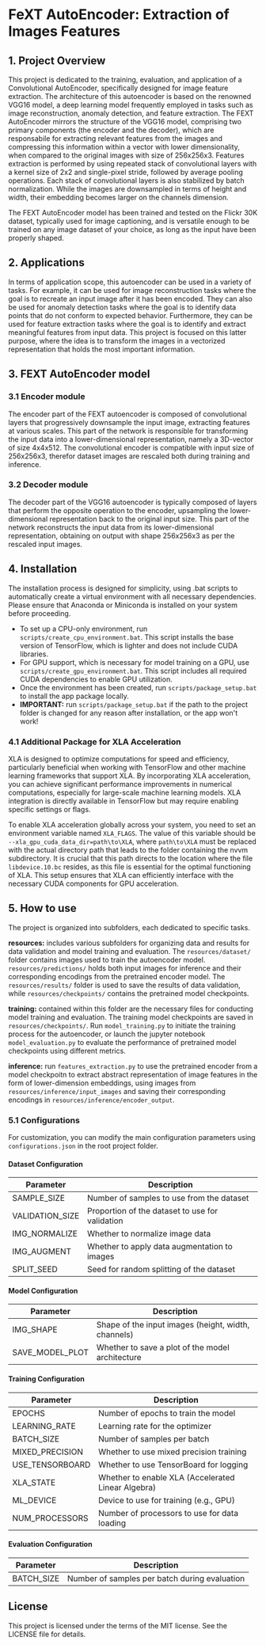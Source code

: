 # FeXT AutoEncoder: Extraction of Images Features

## 1. Project Overview
This project is dedicated to the training, evaluation, and application of a Convolutional AutoEncoder, specifically designed for image feature extraction. The architecture of this autoencoder is based on the renowned VGG16 model, a deep learning model frequently employed in tasks such as image reconstruction, anomaly detection, and feature extraction. The FEXT AutoEncoder mirrors the structure of the VGG16 model, comprising two primary components (the encoder and the decoder), which are responsabile for extracting relevant features from the images and compressing this information within a vector with lower dimensionality, when compared to the original images with size of 256x256x3. Features extraction is performed by using repeated stack of convolutional layers with a kernel size of 2x2 and single-pixel stride, followed by average pooling operations. Each stack of convolutional layers is also stabilized by batch normalization. While the images are downsampled in terms of height and width, their embedding becomes larger on the channels dimension. 

The FEXT AutoEncoder model has been trained and tested on the Flickr 30K dataset, typically used for image captioning, and is versatile enough to be trained on any image dataset of your choice, as long as the input have been properly shaped. 

## 2. Applications
In terms of application scope, this autoencoder can be used in a variety of tasks. For example, it can be used for image reconstruction tasks where the goal is to recreate an input image after it has been encoded. They can also be used for anomaly detection tasks where the goal is to identify data points that do not conform to expected behavior. Furthermore, they can be used for feature extraction tasks where the goal is to identify and extract meaningful features from input data. This project is focused on this latter purpose, where the idea is to transform the images in a vectorized representation that holds the most important information.

## 3. FEXT AutoEncoder model

### 3.1 Encoder module
The encoder part of the FEXT autoencoder is composed of convolutional layers that progressively downsample the input image, extracting features at various scales. This part of the network is responsible for transforming the input data into a lower-dimensional representation, namely a 3D-vector of size 4x4x512. The convolutional encoder is compatible with input size of 256x256x3, therefor dataset images are rescaled both during training and inference. 

### 3.2 Decoder module
The decoder part of the VGG16 autoencoder is typically composed of layers that perform the opposite operation to the encoder, upsampling the lower-dimensional representation back to the original input size. This part of the network reconstructs the input data from its lower-dimensional representation, obtaining on output with shape 256x256x3 as per the rescaled input images.

## 4. Installation
The installation process is designed for simplicity, using .bat scripts to automatically create a virtual environment with all necessary dependencies. Please ensure that Anaconda or Miniconda is installed on your system before proceeding.

- To set up a CPU-only environment, run `scripts/create_cpu_environment.bat`. This script installs the base version of TensorFlow, which is lighter and does not include CUDA libraries.
- For GPU support, which is necessary for model training on a GPU, use `scripts/create_gpu_environment.bat`. This script includes all required CUDA dependencies to enable GPU utilization.
- Once the environment has been created, run `scripts/package_setup.bat` to install the app package locally.
- **IMPORTANT:** run `scripts/package_setup.bat` if the path to the project folder is changed for any reason after installation, or the app won't work! 

### 4.1 Additional Package for XLA Acceleration
XLA is designed to optimize computations for speed and efficiency, particularly beneficial when working with TensorFlow and other machine learning frameworks that support XLA. By incorporating XLA acceleration, you can achieve significant performance improvements in numerical computations, especially for large-scale machine learning models. XLA integration is directly available in TensorFlow but may require enabling specific settings or flags. 

To enable XLA acceleration globally across your system, you need to set an environment variable named `XLA_FLAGS`. The value of this variable should be `--xla_gpu_cuda_data_dir=path\to\XLA`, where `path\to\XLA` must be replaced with the actual directory path that leads to the folder containing the nvvm subdirectory. It is crucial that this path directs to the location where the file `libdevice.10.bc` resides, as this file is essential for the optimal functioning of XLA. This setup ensures that XLA can efficiently interface with the necessary CUDA components for GPU acceleration.

## 5. How to use
The project is organized into subfolders, each dedicated to specific tasks. 

**resources:** includes various subfolders for organizing data and results for data validation and model training and evaluation. The `resources/dataset/` folder contains images used to train the autoencoder model. `resources/predictions/` holds both input images for inference and their corresponding encodings from the pretrained encoder model. The `resources/results/` folder is used to save the results of data validation, while `resources/checkpoints/` contains the pretrained model checkpoints. 

**training:** contained within this folder are the necessary files for conducting model training and evaluation. The training model checkpoints are saved in `resources/checkpoints/`. Run `model_training.py` to initiate the training process for the autoencoder, or launch the jupyter notebook `model_evaluation.py` to evaluate the performance of pretrained model checkpoints using different metrics.

**inference:** run `features_extraction.py` to use the pretrained encoder from a model checkpoitn to extract abstract representation of image features in the form of lower-dimension embeddings, using images from `resources/inference/input_images` and saving their corresponding encodings in `resources/inference/encoder_output`. 
 
### 5.1 Configurations
For customization, you can modify the main configuration parameters using `configurations.json` in the root project folder. 

#### Dataset Configuration

| Parameter          | Description                                              |
|--------------------|----------------------------------------------------------|
| SAMPLE_SIZE        | Number of samples to use from the dataset                |
| VALIDATION_SIZE    | Proportion of the dataset to use for validation          |
| IMG_NORMALIZE      | Whether to normalize image data                          |
| IMG_AUGMENT        | Whether to apply data augmentation to images             |
| SPLIT_SEED         | Seed for random splitting of the dataset                 |

#### Model Configuration

| Parameter          | Description                                              |
|--------------------|----------------------------------------------------------|
| IMG_SHAPE          | Shape of the input images (height, width, channels)      |
| SAVE_MODEL_PLOT    | Whether to save a plot of the model architecture         |

#### Training Configuration

| Parameter          | Description                                              |
|--------------------|----------------------------------------------------------|
| EPOCHS             | Number of epochs to train the model                      |
| LEARNING_RATE      | Learning rate for the optimizer                          |
| BATCH_SIZE         | Number of samples per batch                              |
| MIXED_PRECISION    | Whether to use mixed precision training                  |
| USE_TENSORBOARD    | Whether to use TensorBoard for logging                   |
| XLA_STATE          | Whether to enable XLA (Accelerated Linear Algebra)       |
| ML_DEVICE          | Device to use for training (e.g., GPU)                   |
| NUM_PROCESSORS     | Number of processors to use for data loading             |

#### Evaluation Configuration

| Parameter          | Description                                              |
|--------------------|----------------------------------------------------------|
| BATCH_SIZE         | Number of samples per batch during evaluation            |    
                    
 
## License
This project is licensed under the terms of the MIT license. See the LICENSE file for details.
